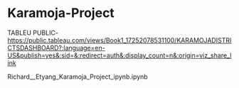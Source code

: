 # Karamoja-Project
TABLEU PUBLIC-https://public.tableau.com/views/Book1_17252078531100/KARAMOJADISTRICTSDASHBOARD?:language=en-US&publish=yes&:sid=&:redirect=auth&:display_count=n&:origin=viz_share_link

Richard__Etyang_Karamoja_Project_ipynb.ipynb
